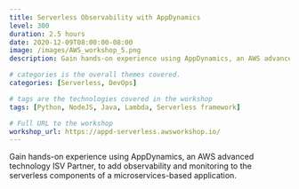```yaml
---
title: Serverless Observability with AppDynamics
level: 300
duration: 2.5 hours
date: 2020-12-09T08:00:00-08:00
image: /images/AWS_workshop_5.png
description: Gain hands-on experience using AppDynamics, an AWS advanced technology ISV Partner, to add observability and monitoring to the serverless components of a microservices-based application.

# categories is the overall themes covered. 
categories: [Serverless, DevOps]

# tags are the technologies covered in the workshop
tags: [Python, NodeJS, Java, Lambda, Serverless framework]

# Full URL to the workshop
workshop_url: https://appd-serverless.awsworkshop.io/
---
```


Gain hands-on experience using AppDynamics, an AWS advanced technology ISV Partner, to add observability and monitoring to the serverless components of a microservices-based application.